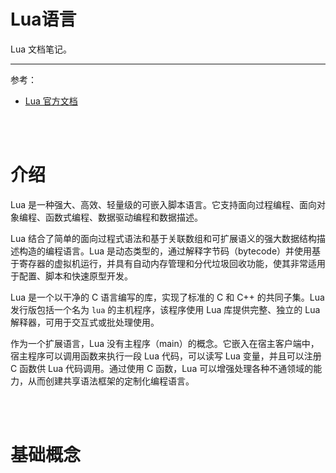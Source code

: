 # Lua语言


Lua 文档笔记。

<!--more-->

---

参考：

- [Lua 官方文档](http://www.lua.org/docs.html)

<br/>
<br/>

# 介绍

Lua 是一种强大、高效、轻量级的可嵌入脚本语言。它支持面向过程编程、面向对象编程、函数式编程、数据驱动编程和数据描述。

Lua 结合了简单的面向过程式语法和基于关联数组和可扩展语义的强大数据结构描述构造的编程语言。Lua 是动态类型的，通过解释字节码（bytecode）并使用基于寄存器的虚拟机运行，并具有自动内存管理和分代垃圾回收功能，使其非常适用于配置、脚本和快速原型开发。

Lua 是一个以干净的 C 语言编写的库，实现了标准的 C 和 C++ 的共同子集。Lua 发行版包括一个名为 `lua` 的主机程序，该程序使用 Lua 库提供完整、独立的 Lua 解释器，可用于交互式或批处理使用。

作为一个扩展语言，Lua 没有主程序（main）的概念。它嵌入在宿主客户端中，宿主程序可以调用函数来执行一段 Lua 代码，可以读写 Lua 变量，并且可以注册 C 函数供 Lua 代码调用。通过使用 C 函数，Lua 可以增强处理各种不通领域的能力，从而创建共享语法框架的定制化编程语言。

<br/>
<br/>

# 基础概念









































